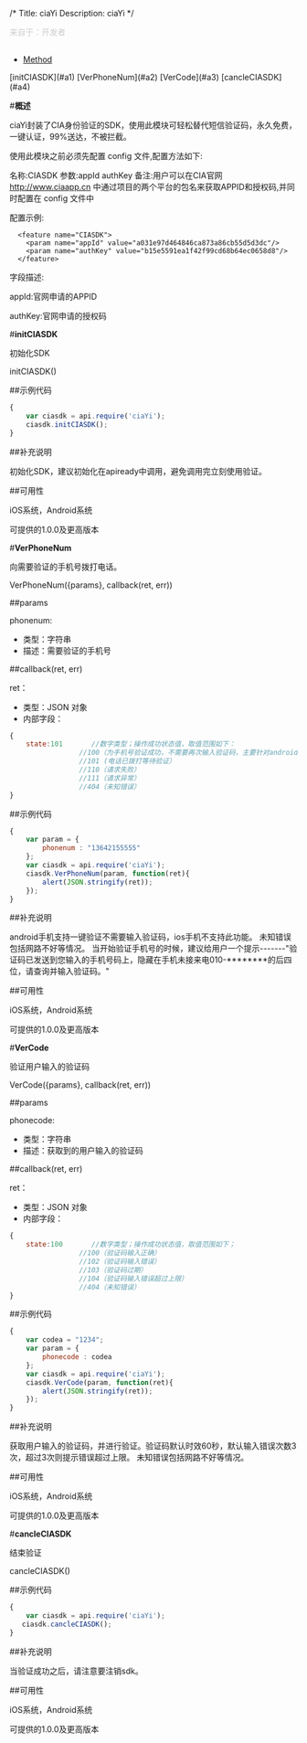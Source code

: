 /*
Title: ciaYi
Description: ciaYi
*/

<p style="color: #ccc;margin-bottom: 30px;">来自于：开发者</p>

<ul id="tab" class="clearfix">
	<li class="active"><a href="#method-content">Method</a></li>
</ul>

<div id="method-content">
</div>

<div class="outline">
[initCIASDK](#a1)
[VerPhoneNum](#a2)
[VerCode](#a3)
[cancleCIASDK](#a4)
</div>

#**概述**

ciaYi封装了CIA身份验证的SDK，使用此模块可轻松替代短信验证码，永久免费，一键认证，99%送达，不被拦截。


使用此模块之前必须先配置 config 文件,配置方法如下:

名称:CIASDK
参数:appId   authKey
备注:用户可以在CIA官网 http://www.ciaapp.cn 中通过项目的两个平台的包名来获取APPID和授权码,并同时配置在 config 文件中

配置示例:

```
  <feature name="CIASDK"> 
    <param name="appId" value="a031e97d464846ca873a86cb55d5d3dc"/>  
    <param name="authKey" value="b15e5591ea1f42f99cd68b64ec0658d8"/> 
  </feature>
```

字段描述:

appId:官网申请的APPID

authKey:官网申请的授权码


#**initCIASDK**<div id="a1"></div>

初始化SDK

initCIASDK()

##示例代码

```js
{
	var ciasdk = api.require('ciaYi');
	ciasdk.initCIASDK();
}
```

##补充说明

初始化SDK，建议初始化在apiready中调用，避免调用完立刻使用验证。

##可用性

iOS系统，Android系统

可提供的1.0.0及更高版本


#**VerPhoneNum**<div id="a2"></div>

向需要验证的手机号拨打电话。

VerPhoneNum({params}, callback(ret, err))

##params

phonenum:

- 类型：字符串
- 描述：需要验证的手机号 

##callback(ret, err)

ret：

- 类型：JSON 对象
- 内部字段：

```js
{
	state:101		//数字类型；操作成功状态值，取值范围如下：
	             //100（为手机号验证成功，不需要再次输入验证码，主要针对android手机）
	             //101 (电话已拨打等待验证）
	             //110（请求失败）
	             //111（请求异常）
	             //404（未知错误）
}
```

##示例代码

```js
{
	var param = {
		phonenum : "13642155555"
	};
	var ciasdk = api.require('ciaYi');
	ciasdk.VerPhoneNum(param, function(ret){
		alert(JSON.stringify(ret));
	});
}
```

##补充说明

android手机支持一键验证不需要输入验证码，ios手机不支持此功能。
未知错误包括网路不好等情况。
当开始验证手机号的时候，建议给用户一个提示-------"验证码已发送到您输入的手机号码上，隐藏在手机未接来电010-********的后四位，请查询并输入验证码。"


##可用性

iOS系统，Android系统

可提供的1.0.0及更高版本



#**VerCode**<div id="a3"></div>

验证用户输入的验证码

VerCode({params}, callback(ret, err))

##params

phonecode:

- 类型：字符串
- 描述：获取到的用户输入的验证码 

##callback(ret, err)

ret：

- 类型：JSON 对象
- 内部字段：

```js
{
	state:100		//数字类型；操作成功状态值，取值范围如下；
	             //100（验证码输入正确）
	             //102（验证码输入错误）
	             //103（验证码过期）
	             //104（验证码输入错误超过上限）
	             //404（未知错误）
}
```


##示例代码

```js
{
	var codea = "1234";
	var param = {
		phonecode : codea
	};
	var ciasdk = api.require('ciaYi');
	ciasdk.VerCode(param, function(ret){
		alert(JSON.stringify(ret));
	});
}
```

##补充说明

获取用户输入的验证码，并进行验证。验证码默认时效60秒，默认输入错误次数3次，超过3次则提示错误超过上限。
未知错误包括网路不好等情况。

##可用性

iOS系统，Android系统

可提供的1.0.0及更高版本

#**cancleCIASDK**<div id="a4"></div>

结束验证

cancleCIASDK()

##示例代码

```js
{
	var ciasdk = api.require('ciaYi');
   ciasdk.cancleCIASDK();
}
```

##补充说明

当验证成功之后，请注意要注销sdk。

##可用性

iOS系统，Android系统

可提供的1.0.0及更高版本